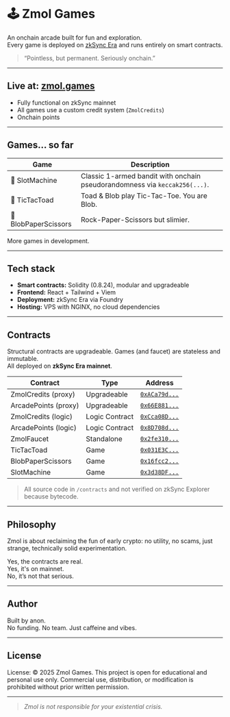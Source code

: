 # 🕹️ Zmol Games

An onchain arcade built for fun and exploration.  
Every game is deployed on [zkSync Era](https://zksync.io) and runs entirely on smart contracts.

> “Pointless, but permanent. Seriously onchain.”  

---

## Live at: [zmol.games](https://zmol.games)

- Fully functional on zkSync mainnet
- All games use a custom credit system (`ZmolCredits`)
- Onchain points 

---

## Games... so far

| Game              | Description                                 |
|------------------|---------------------------------------------|
| 🎰 SlotMachine    | Classic 1-armed bandit with onchain pseudorandomness via `keccak256(...)`.      |
| 🐸 TicTacToad     | Toad & Blob play Tic-Tac-Toe. You are Blob.      |
| 🐙 BlobPaperScissors | Rock-Paper-Scissors but slimier.             |

More games in development. 

---

## Tech stack

- **Smart contracts:** Solidity (0.8.24), modular and upgradeable
- **Frontend:** React + Tailwind + Viem 
- **Deployment:** zkSync Era via Foundry
- **Hosting:** VPS with NGINX, no cloud dependencies

---

## Contracts

Structural contracts are upgradeable. Games (and faucet) are stateless and immutable.  
All deployed on **zkSync Era mainnet**.

| Contract               | Type           | Address |
|------------------------|----------------|---------|
| ZmolCredits (proxy)    | Upgradeable    | [`0xACa79d...`](https://explorer.zksync.io/address/0xACa79d2649464f5Ce8A9A05b6D66cAC6bDD5310b) |
| ArcadePoints (proxy)   | Upgradeable    | [`0x66E881...`](https://explorer.zksync.io/address/0x66E8815136E9E3DEA50c1f63178ff943a89D5083) |
| ZmolCredits (logic)    | Logic Contract | [`0xCca08D...`](https://explorer.zksync.io/address/0xCca08DD6b4dcF52E22197690C1FE564fbF5934cE) |
| ArcadePoints (logic)   | Logic Contract | [`0x8D708d...`](https://explorer.zksync.io/address/0x8D708de0aB5d1b4B400af63C0A25cFBf079f7160) |
| ZmolFaucet             | Standalone     | [`0x2fe310...`](https://explorer.zksync.io/address/0x2fe310860c2c563D0fa547B7E7Ea1ECE121FdfE8) |
| TicTacToad             | Game           | [`0x031E3C...`](https://explorer.zksync.io/address/0x031E3C9d486DA871363F154488924273F5192831) |
| BlobPaperScissors      | Game           | [`0x16fcc2...`](https://explorer.zksync.io/address/0x16fcc22aAf285b4731fD189a1C42f55a01bed2a8) |
| SlotMachine            | Game           | [`0x3d38DF...`](https://explorer.zksync.io/address/0x3d38DF5CAb39759aFaf1D135E88091458dcF96f4) |

> All source code in `/contracts` and not verified on zkSync Explorer because bytecode.

---

## Philosophy

Zmol is about reclaiming the fun of early crypto: no utility, no scams, just strange, technically solid experimentation.

Yes, the contracts are real.  
Yes, it's on mainnet.  
No, it’s not that serious.

---

## Author

Built by anon.  
No funding. No team. Just caffeine and vibes.

---

## License

License: © 2025 Zmol Games. This project is open for educational and personal use only. Commercial use, distribution, or modification is prohibited without prior written permission.

---

> _Zmol is not responsible for your existential crisis._
